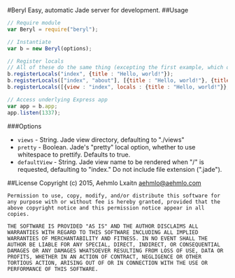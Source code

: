 #Beryl
Easy, automatic Jade server for development.
##Usage
```javascript
// Require module
var Beryl = require("beryl");

// Instantiate
var b = new Beryl(options);

// Register locals
// All of these do the same thing (excepting the first example, which only registers locals for the "index" view). Use whichever is most convenient.
b.registerLocals("index", {title : "Hello, world!"});
b.registerLocals(["index", "about"], [{title : "Hello, world!"}, {title : "It works!"}]);
b.registerLocals([{view : "index", locals : {title : "Hello, world!"}}, view : "about", locals : {title : "It works!"}}]);

// Access underlying Express app
var app = b.app;
app.listen(1337);
```
###Options
* `views` - String. Jade view directory, defaulting to "./views"
* `pretty` - Boolean. Jade's "pretty" local option, whether to use whitespace to prettify. Defaults to true.
* `defaultView` - String. Jade view name to be rendered when "/" is requested, defaulting to "index." Do not include file extension (".jade").

##License
    Copyright (c) 2015, Aehmlo Lxaitn <aehmlo@aehmlo.com>
    
    Permission to use, copy, modify, and/or distribute this software for any purpose with or without fee is hereby granted, provided that the above copyright notice and this permission notice appear in all copies.
    
    THE SOFTWARE IS PROVIDED "AS IS" AND THE AUTHOR DISCLAIMS ALL WARRANTIES WITH REGARD TO THIS SOFTWARE INCLUDING ALL IMPLIED WARRANTIES OF MERCHANTABILITY AND FITNESS. IN NO EVENT SHALL THE AUTHOR BE LIABLE FOR ANY SPECIAL, DIRECT, INDIRECT, OR CONSEQUENTIAL DAMAGES OR ANY DAMAGES WHATSOEVER RESULTING FROM LOSS OF USE, DATA OR PROFITS, WHETHER IN AN ACTION OF CONTRACT, NEGLIGENCE OR OTHER TORTIOUS ACTION, ARISING OUT OF OR IN CONNECTION WITH THE USE OR PERFORMANCE OF THIS SOFTWARE.